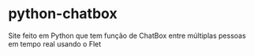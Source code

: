 # python-chatbox
Site feito em Python que tem função de ChatBox entre múltiplas pessoas em tempo real usando o Flet
